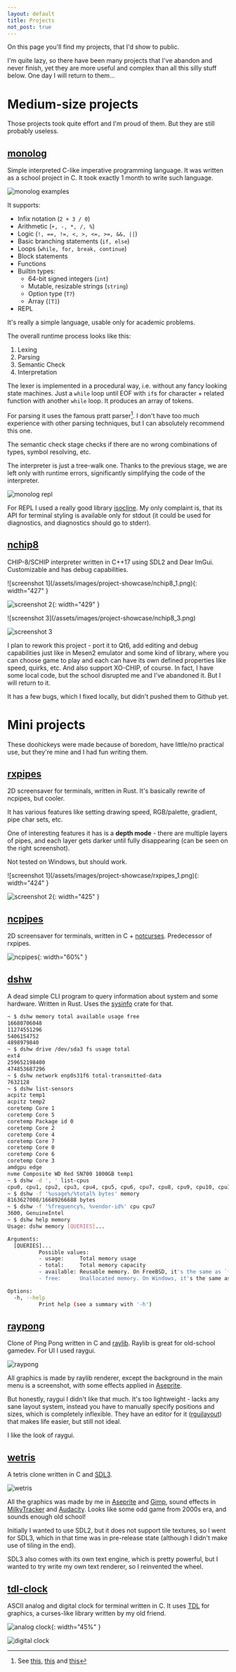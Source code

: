 ```yaml
---
layout: default
title: Projects
not_post: true
---
```


On this page you'll find my projects, that I'd show to public.

I'm quite lazy, so there have been many projects that I've abandon and never finish, yet they are
more useful and complex than all this silly stuff below. One day I will return to them...

# Medium-size projects

Those projects took quite effort and I'm proud of them. But they are still probably useless.

## [monolog](https://github.com/inunix3/monolog)

Simple interpreted C-like imperative programming language. It was written as a school project in C.
It took exactly 1 month to write such language.

![monolog examples](/assets/images/project-showcase/monolog.gif)

It supports:

- Infix notation (`2 + 3 / 0`)
- Arithmetic (`+, -, *, /, %`)
- Logic (`!, ==, !=, <, >, <=, >=, &&, ||`)
- Basic branching statements (`if, else`)
- Loops (`while, for, break, continue`)
- Block statements
- Functions
- Builtin types:
    - 64-bit signed integers (`int`)
    - Mutable, resizable strings (`string`)
    - Option type (`T?`)
    - Array (`[T]`)
- REPL

It's really a simple language, usable only for academic problems.

The overall runtime process looks like this:

1. Lexing
2. Parsing
3. Semantic Check
4. Interpretation

The lexer is implemented in a procedural way, i.e. without any fancy looking state machines. Just
a `while` loop until EOF with `if`s for character + related function with another `while` loop. It
produces an array of tokens.

For parsing it uses the famous
pratt parser[^1]. I don't have too much experience with other parsing techniques, but I can
absolutely recommend this one.

The semantic check stage checks if there are no wrong combinations of types, symbol resolving, etc.

The interpreter is just a tree-walk one. Thanks to the previous stage, we are left only with
runtime errors, significantly simplifying the code of the interpreter.

![monolog repl](/assets/images/project-showcase/monolog_repl.gif)

For REPL I used a really good library [isocline](https://github.com/daanx/isocline). My only
complaint is, that its API for terminal styling is available only for stdout (it could be used
for diagnostics, and diagnostics should go to stderr).

## [nchip8](https://github.com/inunix3/nchip8)

CHIP-8/SCHIP interpreter written in C++17 using SDL2 and Dear ImGui. Customizable and has debug
capabilities.

<div class="image-row">
![screenshot 1](/assets/images/project-showcase/nchip8_1.png){: width="427" }

![screenshot 2](/assets/images/project-showcase/nchip8_2.png){: width="429" }
</div>

<div class="image-row">
![screenshot 3](/assets/images/project-showcase/nchip8_3.png)

![screenshot 3](/assets/images/project-showcase/nchip8_4.png)
</div>

I plan to rework this project - port it to Qt6, add editing and debug capabilities just like in
Mesen2 emulator and some kind of library, where you can choose game to play and each can have its own
defined properties like speed, quirks, etc. And also support XO-CHIP, of course.
In fact, I have some local code, but the school disrupted me and I've abandoned it. But I
will return to it.

It has a few bugs, which I fixed locally, but didn't pushed them to Github yet.

# Mini projects

These doohickeys were made because of boredom, have little/no practical use, but they're mine
and I had fun writing them.

## [rxpipes](https://crates.io/crates/rxpipes)

2D screensaver for terminals, written in Rust. It's basically rewrite of ncpipes, but cooler.

It has various features like setting drawing speed, RGB/palette, gradient, pipe char sets, etc.

One of interesting features it has is a **depth mode** - there are multiple layers of pipes, and
each layer gets darker until fully disappearing (can be seen on the right screenshot).

Not tested on Windows, but should work.

<div class="image-row">
![screenshot 1](/assets/images/project-showcase/rxpipes_1.png){: width="424" }

![screenshot 2](/assets/images/project-showcase/rxpipes_2.png){: width="425" }
</div>

## [ncpipes](https://github.com/inunix3/ncpipes)

2D screensaver for terminals, written in C + [notcurses](https://notcurses.com/).
Predecessor of rxpipes.

![ncpipes](/assets/images/project-showcase/ncpipes.gif){: width="60%" }

## [dshw](https://github.com/inunix3/dshw)

A dead simple CLI program to query information about system and some hardware. Written in Rust.
Uses the [sysinfo](https://crates.io/crates/sysinfo) crate for that.

```sh
~ $ dshw memory total available usage free
16680706048
11274551296
5406154752
4898979840
~ $ dshw drive /dev/sda3 fs usage total
ext4
259652198400
474853687296
~ $ dshw network enp0s31f6 total-transmitted-data
7632128
~ $ dshw list-sensors
acpitz temp1
acpitz temp2
coretemp Core 1
coretemp Core 5
coretemp Package id 0
coretemp Core 2
coretemp Core 4
coretemp Core 7
coretemp Core 0
coretemp Core 6
coretemp Core 3
amdgpu edge
nvme Composite WD Red SN700 1000GB temp1
~ $ dshw -d ', ' list-cpus
cpu0, cpu1, cpu2, cpu3, cpu4, cpu5, cpu6, cpu7, cpu8, cpu9, cpu10, cpu11, cpu12, cpu13, cpu14, cpu15
~ $ dshw -f '%usage%/%total% bytes' memory
8163627008/16689266688 bytes
~ $ dshw -f '%frequency%, %vendor-id%' cpu cpu7
3600, GenuineIntel
~ $ dshw help memory
Usage: dshw memory [QUERIES]...

Arguments:
  [QUERIES]...
          Possible values:
          - usage:     Total memory usage
          - total:     Total memory capacity
          - available: Reusable memory. On FreeBSD, it's the same as `free`
          - free:      Unallocated memory. On Windows, it's the same as `available`

Options:
  -h, --help
          Print help (see a summary with '-h')
```

## [raypong](https://github.com/inunix3/raypong)

Clone of Ping Pong written in C and [raylib](https://www.raylib.com/). Raylib is great for
old-school gamedev. For UI I used raygui.

![raypong](/assets/images/project-showcase/raypong.gif)

All graphics is made by raylib renderer, except the background in the main menu is a screenshot,
with some effects applied in [Aseprite](https://www.aseprite.org/).

But honestly, raygui I didn't like that much. It's too lightweight - lacks any sane layout system,
instead you have to manually specify positions and sizes, which is completely inflexible.
They have an editor for it ([rguilayout](https://github.com/raysan5/rguilayout)) that makes life
easier, but still not ideal.

I like the look of raygui.

## [wetris](https://github.com/inunix3/wetris)

A tetris clone written in C and [SDL3](https://www.libsdl.org/).

![wetris](/assets/images/project-showcase/wetris.png)

All the graphics was made by me in [Aseprite](https://www.aseprite.org/) and
[Gimp](https://www.gimp.org/),
sound effects in [MilkyTracker](https://milkytracker.org/) and
[Audacity](https://www.audacityteam.org/). Looks like some odd game from 2000s era, and
sounds enough old school!

Initially I wanted to use SDL2, but it does not support tile textures, so I went for SDL3,
which in that time was in pre-release state (although I didn't make use of tiling in the end).

SDL3 also comes with its own text engine, which is pretty powerful, but I wanted to try write my
own text renderer, so I reinvented the wheel.

## [tdl-clock](https://github.com/inunix3/tdl-clock)

ASCII analog and digital clock for terminal written in C. It uses
[TDL](https://github.com/celtrecium/tdl) for graphics, a curses-like library written by my old
friend.

![analog clock](/assets/images/project-showcase/tdl_clock_analog.gif){: width="45%" }

![digital clock](/assets/images/project-showcase/tdl_clock_digital.gif)

[^1]: See [this](https://matklad.github.io/2020/04/13/simple-but-powerful-pratt-parsing.html),
    [this](https://martin.janiczek.cz/2023/07/03/demystifying-pratt-parsers.html)
    and [this](https://journal.stuffwithstuff.com/2011/03/19/pratt-parsers-expression-parsing-made-easy/)
